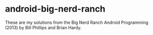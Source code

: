 android-big-nerd-ranch
======================

These are my solutions from the Big Nerd Ranch Android Programming (2013) by Bill Phillips and Brian Hardy.
